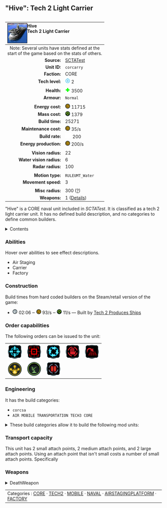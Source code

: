 "Hive": Tech 2 Light Carrier
----
<table align="right">
    <thead>
        <tr>
            <th align="left" colspan="2">
                <img align="left" title="Hive unit icon" src="icons/units/CORCARRY_icon.png" />Hive<br />Tech 2 Light Carrier
            </th>
        </tr>
    </thead>
    <tbody>
        <tr><td align="center" colspan="2">Note: Several units have stats defined at the<br />start of the game based on the stats of others.</td></tr>
        <tr>
            <td align="right"><strong>Source:</strong></td>
            <td><a href="SCTATest">SCTATest</a></td>
        </tr>
        <tr>
            <td align="right"><strong>Unit ID:</strong></td>
            <td><code>corcarry</code></td>
        </tr>
        <tr>
            <td align="right"><strong>Faction:</strong></td>
            <td>CORE</td>
        </tr>
        <tr>
            <td align="right"><strong>Tech level:</strong></td>
            <td><img src="icons/T2.png" title="Tech 2" /> 2</td>
        </tr>
        <tr><td align="center" colspan="2"></td></tr>
        <tr>
            <td align="right"><strong>Health:</strong></td>
            <td><img src="icons/health.png" title="Health" /> 3500</td>
        </tr>
        <tr>
            <td align="right"><strong>Armour:</strong></td>
            <td><code>Normal</code></td>
        </tr>
        <tr><td align="center" colspan="2"></td></tr>
        <tr>
            <td align="right"><strong>Energy cost:</strong></td>
            <td><img src="icons/energy.png" title="Energy" /> 11715</td>
        </tr>
        <tr>
            <td align="right"><strong>Mass cost:</strong></td>
            <td><img src="icons/mass.png" title="Mass" /> 1379</td>
        </tr>
        <tr>
            <td align="right"><strong>Build time:</strong></td>
            <td>25271</td>
        </tr>
        <tr>
            <td align="right"><strong>Maintenance cost:</strong></td>
            <td><img src="icons/energy.png" title="Energy" /> 35/s</td>
        </tr>
        <tr>
            <td align="right"><strong>Build rate:</strong></td>
            <td><img src="icons/build.png" title="Build" /> 200</td>
        </tr>
        <tr>
            <td align="right"><strong>Energy production:</strong></td>
            <td><img src="icons/energy.png" title="Energy" /> 200/s</td>
        </tr>
        <tr><td align="center" colspan="2"></td></tr>
        <tr>
            <td align="right"><strong>Vision radius:</strong></td>
            <td>22</td>
        </tr>
        <tr>
            <td align="right"><strong>Water vision radius:</strong></td>
            <td>6</td>
        </tr>
        <tr>
            <td align="right"><strong>Radar radius:</strong></td>
            <td>100</td>
        </tr>
        <tr><td align="center" colspan="2"></td></tr>
        <tr>
            <td align="right"><strong>Motion type:</strong></td>
            <td><code>RULEUMT_Water</code></td>
        </tr>
        <tr>
            <td align="right"><strong>Movement speed:</strong></td>
            <td>3</td>
        </tr>
        <tr><td align="center" colspan="2"></td></tr>
        <tr>
            <td align="right"><strong>Misc radius:</strong></td>
            <td>300 <span title="Defined by the air staging radius value. Often used to indicate things without a dedicated range ring.">(<u>?</u>)</span></td>
        </tr>
        <tr>
            <td align="right"><strong>Weapons:</strong></td>
            <td>1 (<a href="#weapons">Details</a>)</td>
        </tr>
    </tbody>
</table>

"Hive" is a CORE naval unit included in *SCTATest*.
It is classified as a tech 2 light carrier unit. It has no defined build description, and no categories to define common builders.

<details>
<summary>Contents</summary>

1. – <a href="#abilities">Abilities</a>
2. – <a href="#construction">Construction</a>
3. – <a href="#order-capabilities">Order capabilities</a>
4. – <a href="#engineering">Engineering</a>
5. – <a href="#transport-capacity">Transport capacity</a>
6. – <a href="#weapons">Weapons</a>
</details>

### Abilities
Hover over abilities to see effect descriptions.

* <span title="Aircraft can land on it for refuel and/or repair">Air Staging</span>
* <span title="Can build and/or store aircraft">Carrier</span>
* <span title="Can build units without entering command mode">Factory</span>

### Construction
Build times from hard coded builders on the Steam/retail version of the game:
* <img src="icons/time.png" title="Time" /> 02:06 ‒ <img src="icons/energy.png" title="Energy" /> 93/s ‒ <img src="icons/mass.png" title="Mass" /> 11/s — Built by <a href="CORASY">Tech 2 Produces Ships</a>

### Order capabilities
The following orders can be issued to the unit:
<table>
<td><img float="left" src="icons/orders/move.png" title="Move" /></td>
<td><img float="left" src="icons/orders/attack.png" title="Attack" /></td>
<td><img float="left" src="icons/orders/patrol.png" title="Patrol" /></td>
<td><img float="left" src="icons/orders/stop.png" title="Stop" /></td>
<td><img float="left" src="icons/orders/stand-ground.png" title="Fire State" /></td>
<tr>
<td><img float="left" src="icons/orders/deploy.png" title="error:Deploy no title" /></td>
<td><img float="left" src="icons/orders/intel.png" title="Intelligence Toggle
Turn the selected units radar, sonar or Omni on/off" /></td>
<td><img float="left" src="icons/orders/pause.png" title="Pause Construction
Pause/unpause current construction order" /></td>
</table>

### Engineering
It has the build categories:
* <code>corcsa</code>
* <code>AIR MOBILE TRANSPORTATION TECH3 CORE</code>


<details>
<summary>These build categories allow it to build the following mod units:

</summary>

<table>
    <tr>
        <td><img src="icons/T3.png" title="T3" /></td>
        <td><a href="CORCSA"><img src="icons/units/CORCSA_icon.png" width="64px" /></a></td>
        <td><a href="CORHUNT"><img src="icons/units/CORHUNT_icon.png" width="64px" /></a></td>
        <td><a href="CORSFIG"><img src="icons/units/CORSFIG_icon.png" width="64px" /></a></td>
        <td><a href="CORSEAP"><img src="icons/units/CORSEAP_icon.png" width="64px" /></a></td>
    </tr>
</table>

</details>


### Transport capacity
This unit has 2 small attach points, 2 medium attach points, and 2 large attach points. Using an attach point that isn't small costs a number of small attach points. Specifically 

### Weapons
<details>
<summary>DeathWeapon</summary>
<p>
    <table>
        <tr>
            <td align="right"><strong>Damage:</strong></td>
            <td>2500</td>
        </tr>
        <tr>
            <td align="right"><strong>Damage radius:</strong></td>
            <td>5</td>
        </tr>
        <tr>
            <td align="right"><strong>Damage type:</strong></td>
            <td><code>Normal</code></td>
        </tr>
        <tr>
            <td align="right"><strong>Flags:</strong></td>
            <td>Damage friendly</td>
        </tr>
    </table>
</p>
</details>


<table align=center>
<td>Categories : <a href="_categories.CORE">CORE</a> · <a href="_categories.TECH2">TECH2</a> · <a href="_categories.MOBILE">MOBILE</a> · <a href="_categories.NAVAL">NAVAL</a> · <a href="_categories.AIRSTAGINGPLATFORM">AIRSTAGINGPLATFORM</a> · <a href="_categories.FACTORY">FACTORY</a>
